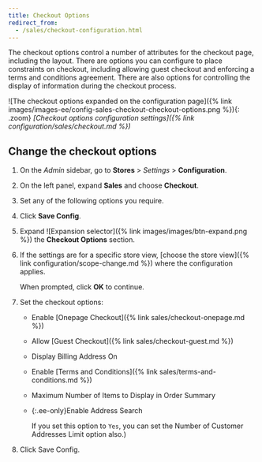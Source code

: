 ```yaml
---
title: Checkout Options
redirect_from:
  - /sales/checkout-configuration.html
---
```


The checkout options control a number of attributes for the checkout page, including the layout. There are options you can configure to place constraints on checkout, including allowing guest checkout and enforcing a terms and conditions agreement. There are also options for controlling the display of information during the checkout process.

![The checkout options expanded on the configuration page]({% link images/images-ee/config-sales-checkout-checkout-options.png %}){: .zoom}
_[Checkout options configuration settings]({% link configuration/sales/checkout.md %})_

## Change the checkout options

1. On the _Admin_ sidebar, go to **Stores** > _Settings_ > **Configuration**.
1. On the left panel, expand **Sales** and choose **Checkout**.
1. Set any of the following options you require.
1. Click **Save Config**.

1. Expand ![Expansion selector]({% link images/images/btn-expand.png %}) the **Checkout Options** section.

1. If the settings are for a specific store view, [choose the store view]({% link configuration/scope-change.md %}) where the configuration applies.

   When prompted, click **OK** to continue.

1. Set the checkout options:

   - Enable [Onepage Checkout]({% link sales/checkout-onepage.md %})

   - Allow [Guest Checkout]({% link sales/checkout-guest.md %})

   - Display Billing Address On

   - Enable [Terms and Conditions]({% link sales/terms-and-conditions.md %})

   - Maximum Number of Items to Display in Order Summary

   - {:.ee-only}Enable Address Search

      If you set this option to `Yes`, you can set the Number of Customer Addresses Limit option also.)

1. Click <span class="btn">Save Config</span>.
